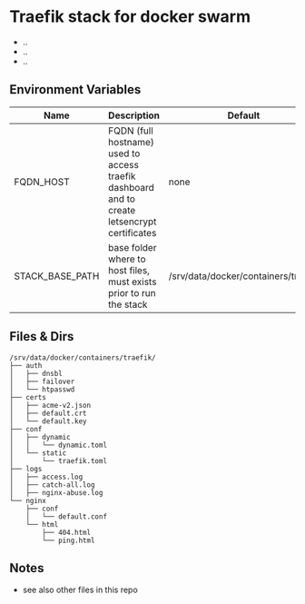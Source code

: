 # Traefik stack for docker swarm

- ..
- ..
- ..

## Environment Variables
| Name                | Description                                            | Default         |
| ------------------- | ------------------------------------------------------ | --------------- |
| FQDN_HOST           | FQDN (full hostname) used to access traefik dashboard and to create letsencrypt certificates | none |
| STACK_BASE_PATH     | base folder where to host files, must exists prior to run the stack | /srv/data/docker/containers/traefik |

## Files & Dirs
```
/srv/data/docker/containers/traefik/
├── auth
│   ├── dnsbl
│   ├── failover
│   └── htpasswd
├── certs
│   ├── acme-v2.json
│   ├── default.crt
│   └── default.key
├── conf
│   ├── dynamic
│   │   └── dynamic.toml
│   └── static
│       └── traefik.toml
├── logs
│   ├── access.log
│   ├── catch-all.log
│   ├── nginx-abuse.log
└── nginx
    ├── conf
    │   └── default.conf
    └── html
        ├── 404.html
        └── ping.html
```
## Notes
- see also other files in this repo

